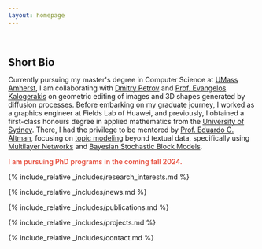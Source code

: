 ```yaml
---
layout: homepage
---
```


<h1 id="about-me"></h1>

<h2 style="margin: 60px 0px 10px;">Short Bio</h2>

  Currently pursuing my master's degree in Computer Science at [UMass Amherst](https://www.umass.edu/), I am collaborating with 
  [Dmitry Petrov](https://lodurality.github.io/) and 
  [Prof. Evangelos Kalogerakis](https://people.cs.umass.edu/~kalo/) on geometric editing of images and 3D shapes generated by diffusion processes. 
  Before embarking on my graduate journey, I worked as a graphics engineer at Fields Lab of Huawei, and previously, 
  I obtained a first-class honours degree in applied mathematics from the [University of Sydney](https://www.sydney.edu.au/). 
  There, I had the privilege to be mentored by 
  [Prof. Eduardo G. Altman](https://www.maths.usyd.edu.au/u/ega/), focusing on [topic modeling](https://en.wikipedia.org/wiki/Topic_model) beyond textual data, specifically using 
  [Multilayer Networks](https://en.wikipedia.org/wiki/Multidimensional_network#Definition) and 
  [Bayesian Stochastic Block Models](https://arxiv.org/abs/1705.10225).



<strong style="color:#e74d3c; font-weight:600"><strong style="color:#e74d3c; font-weight:600">I am pursuing PhD programs in the coming fall 2024.</strong></strong>

{% include_relative _includes/research_interests.md %}

{% include_relative _includes/news.md %}

{% include_relative _includes/publications.md %}

{% include_relative _includes/projects.md %}

<!-- {% include_relative _includes/teaching.md %} -->

<!-- {% include_relative _includes/talks.md %} -->

<!-- {% include_relative _includes/services.md %} -->

{% include_relative _includes/contact.md %}
